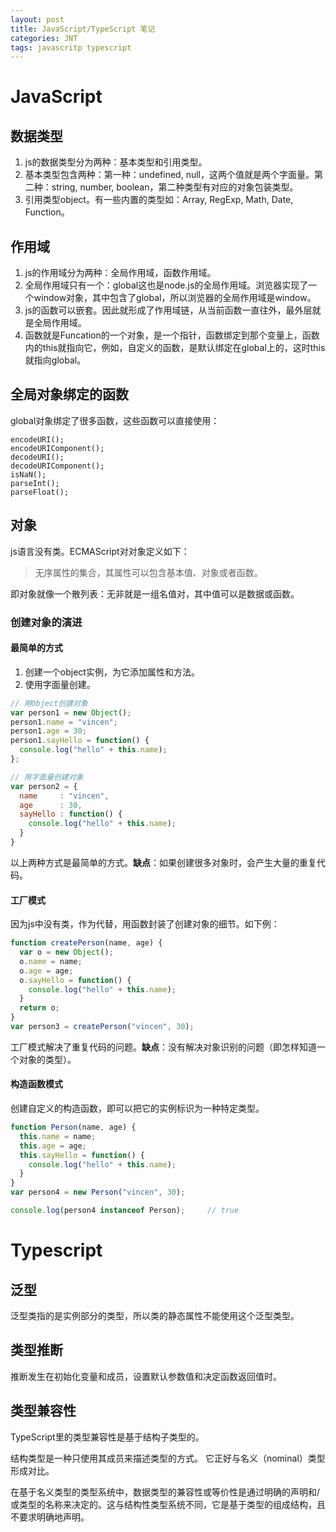 ```yaml
---
layout: post
title: JavaScript/TypeScript 笔记
categories: JNT
tags: javascritp typescript
---
```


# JavaScript

## 数据类型

1. js的数据类型分为两种：基本类型和引用类型。
2. 基本类型包含两种：第一种：undefined, null，这两个值就是两个字面量。第二种：string, number, boolean，第二种类型有对应的对象包装类型。
3. 引用类型object。有一些内置的类型如：Array, RegExp, Math, Date, Function。

## 作用域

1. js的作用域分为两种：全局作用域，函数作用域。
2. 全局作用域只有一个：global这也是node.js的全局作用域。浏览器实现了一个window对象，其中包含了global，所以浏览器的全局作用域是window。
3. js的函数可以嵌套。因此就形成了作用域链，从当前函数一直往外，最外层就是全局作用域。
4. 函数就是Funcation的一个对象，是一个指针，函数绑定到那个变量上，函数内的this就指向它，例如，自定义的函数，是默认绑定在global上的，这时this就指向global。

## 全局对象绑定的函数

global对象绑定了很多函数，这些函数可以直接使用：

```javas
encodeURI();
encodeURIComponent();
decodeURI();
decodeURIComponent();
isNaN();
parseInt();
parseFloat();
```

## 对象

js语言没有类。ECMAScript对对象定义如下：

> 无序属性的集合，其属性可以包含基本值、对象或者函数。

即对象就像一个散列表：无非就是一组名值对，其中值可以是数据或函数。

### 创建对象的演进

#### 最简单的方式

1. 创建一个object实例，为它添加属性和方法。
2. 使用字面量创建。

```javascript
// 用Object创建对象
var person1 = new Object();
person1.name = "vincen";
person1.age = 30;
person1.sayHello = function() {
  console.log("hello" + this.name);
};

// 用字面量创建对象
var person2 = {
  name 	   : "vincen",
  age  	   : 30,
  sayHello : function() {
  	console.log("hello" + this.name);
  }
}
```

以上两种方式是最简单的方式。**缺点**：如果创建很多对象时，会产生大量的重复代码。

#### 工厂模式

因为js中没有类，作为代替，用函数封装了创建对象的细节。如下例：

```javascript
function createPerson(name, age) {
  var o = new Object();
  o.name = name;
  o.age = age;
  o.sayHello = function() {
    console.log("hello" + this.name);
  }
  return o;
}
var person3 = createPerson("vincen", 30);
```

工厂模式解决了重复代码的问题。**缺点**：没有解决对象识别的问题（即怎样知道一个对象的类型）。

#### 构造函数模式

创建自定义的构造函数，即可以把它的实例标识为一种特定类型。

```javascript
function Person(name, age) {
  this.name = name;
  this.age = age;
  this.sayHello = function() {
    console.log("hello" + this.name);
  }
}
var person4 = new Person("vincen", 30);

console.log(person4 instanceof Person);		// true
```



# Typescript

## 泛型

泛型类指的是实例部分的类型，所以类的静态属性不能使用这个泛型类型。

## 类型推断

推断发生在初始化变量和成员，设置默认参数值和决定函数返回值时。

## 类型兼容性

TypeScript里的类型兼容性是基于结构子类型的。 

结构类型是一种只使用其成员来描述类型的方式。 它正好与名义（nominal）类型形成对比。

在基于名义类型的类型系统中，数据类型的兼容性或等价性是通过明确的声明和/或类型的名称来决定的。这与结构性类型系统不同，它是基于类型的组成结构，且不要求明确地声明。